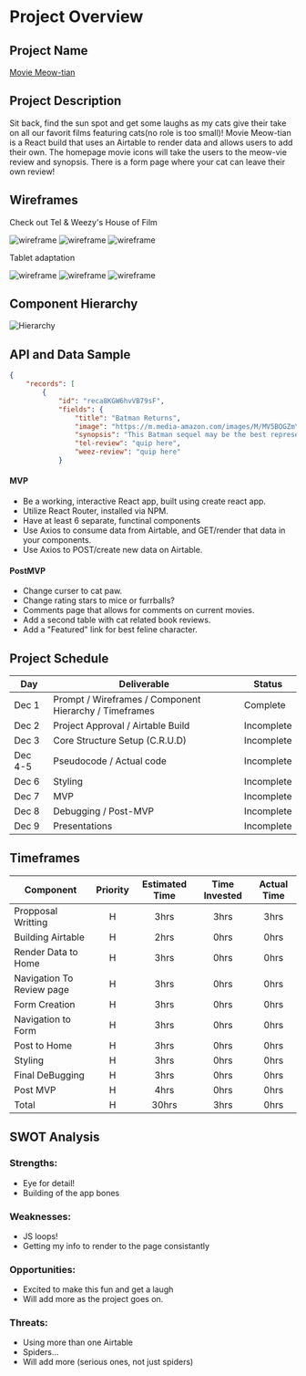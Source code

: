 # Project Overview

## Project Name

[Movie Meow-tian](https://github.com/KaleChip24/it-happened)

## Project Description

Sit back, find the sun spot and get some laughs as my cats give their take on all our favorit films featuring cats(no role is too small)! Movie Meow-tian is a React build that uses an Airtable to render data and allows users to add their own. The homepage movie icons will take the users to the meow-vie review and synopsis. There is a form page where your cat can leave their own review! 

## Wireframes

Check out Tel & Weezy's House of Film 

![wireframe](https://res.cloudinary.com/dv2buktns/image/upload/v1638461803/Screen_Shot_2021-12-02_at_11.15.51_c0rsph.png)
![wireframe](https://res.cloudinary.com/dv2buktns/image/upload/v1638461815/Screen_Shot_2021-12-02_at_11.16.04_zylg7w.png)
![wireframe](https://res.cloudinary.com/dv2buktns/image/upload/v1638461822/Screen_Shot_2021-12-02_at_11.16.10_orbwsr.png)


Tablet adaptation 

![wireframe](https://res.cloudinary.com/dv2buktns/image/upload/v1638461888/Screen_Shot_2021-12-02_at_11.17.25_i4zzbo.png)
![wireframe](https://res.cloudinary.com/dv2buktns/image/upload/v1638461892/Screen_Shot_2021-12-02_at_11.17.33_y9ff3h.png)
![wireframe](https://res.cloudinary.com/dv2buktns/image/upload/v1638461897/Screen_Shot_2021-12-02_at_11.17.57_vmhcul.png)

## Component Hierarchy

![Hierarchy](https://res.cloudinary.com/dv2buktns/image/upload/v1638462267/Screen_Shot_2021-12-02_at_11.24.06_y83jg5.png)
## API and Data Sample

```json
{
    "records": [
        {
            "id": "reca8KGW6hvVB79sF",
            "fields": {
                "title": "Batman Returns",
                "image": "https://m.media-amazon.com/images/M/MV5BOGZmYzVkMmItM2NiOS00MDI3LWI4ZWQtMTg0YWZkODRkMmViXkEyXkFqcGdeQXVyODY0NzcxNw@@._V1_.jpg",
                "synopsis": "This Batman sequel may be the best representation of Catwoman on the big screen (fight us on that, if you must!). Selina Kyle is the ultimate butt-kic...",
                "tel-review": "quip here",
                "weez-review": "quip here"
            } 
``` 

#### MVP 

- Be a working, interactive React app, built using create react app.
- Utilize React Router, installed via NPM.
- Have at least 6 separate, functinal components
- Use Axios to consume data from Airtable, and GET/render that data in your components.
- Use Axios to POST/create new data on Airtable.

#### PostMVP  

- Change curser to cat paw.
- Change rating stars to mice or furrballs?
- Comments page that allows for comments on current movies.
- Add a second table with cat related book reviews.
- Add a "Featured" link for best feline character.

## Project Schedule

|  Day | Deliverable | Status
|---|---| ---|
|Dec 1| Prompt / Wireframes / Component Hierarchy / Timeframes | Complete
|Dec 2| Project Approval / Airtable Build | Incomplete
|Dec 3| Core Structure Setup (C.R.U.D) | Incomplete
|Dec 4-5| Pseudocode / Actual code | Incomplete
|Dec 6| Styling | Incomplete
|Dec 7| MVP | Incomplete
|Dec 8| Debugging / Post-MVP | Incomplete
|Dec 9| Presentations | Incomplete

## Timeframes


| Component | Priority | Estimated Time | Time Invested | Actual Time |
| --- | :---: |  :---: | :---: | :---: |
| Propposal Writting | H | 3hrs| 3hrs | 3hrs |
| Building Airtable | H | 2hrs| 0hrs | 0hrs |
| Render Data to Home | H | 3hrs| 0hrs | 0hrs |
| Navigation To Review page | H | 3hrs| 0hrs | 0hrs |
| Form Creation | H | 3hrs| 0hrs | 0hrs |
| Navigation to Form | H | 3hrs| 0hrs | 0hrs |
| Post to Home | H | 3hrs| 0hrs | 0hrs |
| Styling | H | 3hrs| 0hrs | 0hrs |
| Final DeBugging | H | 3hrs| 0hrs | 0hrs |
| Post MVP| H | 4hrs| 0hrs | 0hrs |
| Total | H | 30hrs| 3hrs | 0hrs |

## SWOT Analysis

### Strengths:
- Eye for detail! 
- Building of the app bones

### Weaknesses:
- JS loops! 
- Getting my info to render to the page consistantly

### Opportunities:
- Excited to make this fun and get a laugh
- Will add more as the project goes on.

### Threats:
- Using more than one Airtable
- Spiders...
- Will add more (serious ones, not just spiders)